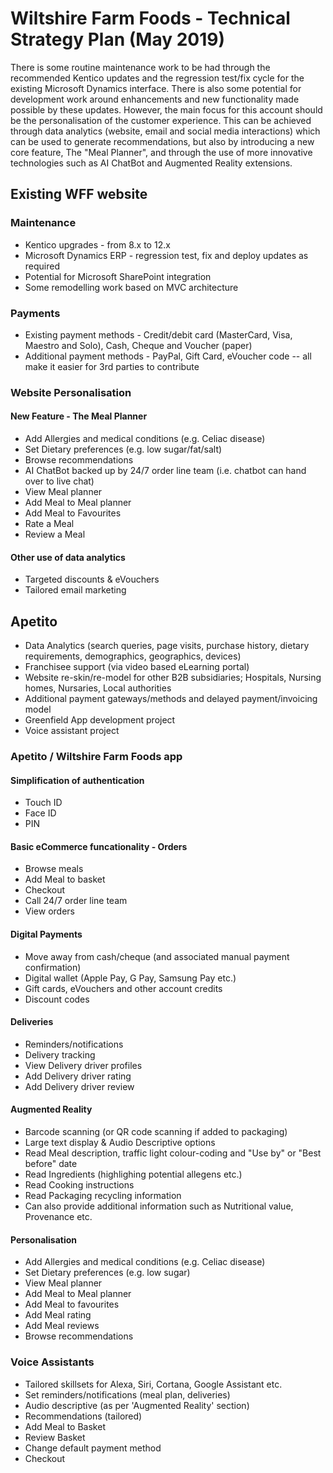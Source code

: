 # Wiltshire Farm Foods - Technical Strategy Plan (May 2019)

There is some routine maintenance work to be had through the recommended Kentico updates and the regression test/fix cycle for the existing Microsoft Dynamics interface.  There is also some potential for development work around enhancements and new functionality made possible by these updates.  However, the main focus for this account should be the personalisation of the customer experience. This can be achieved through data analytics (website, email and social media interactions) which can be used to generate recommendations, but also by introducing a new core feature, The "Meal Planner", and through the use of more innovative technologies such as AI ChatBot and Augmented Reality extensions.

## Existing WFF website

### Maintenance

* Kentico upgrades - from 8.x to 12.x
* Microsoft Dynamics ERP - regression test, fix and deploy updates as required
* Potential for Microsoft SharePoint integration
* Some remodelling work based on MVC architecture

### Payments

* Existing payment methods - Credit/debit card (MasterCard, Visa, Maestro and Solo), Cash, Cheque and Voucher (paper)
* Additional payment methods - PayPal, Gift Card, eVoucher code -- all make it easier for 3rd parties to contribute

### Website Personalisation

#### New Feature - The Meal Planner

* Add Allergies and medical conditions (e.g. Celiac disease)
* Set Dietary preferences (e.g. low sugar/fat/salt)
* Browse recommendations
* AI ChatBot backed up by 24/7 order line team (i.e. chatbot can hand over to live chat)
* View Meal planner
* Add Meal to Meal planner
* Add Meal to Favourites
* Rate a Meal
* Review a Meal

#### Other use of data analytics

* Targeted discounts & eVouchers
* Tailored email marketing

## Apetito

* Data Analytics (search queries, page visits, purchase history, dietary requirements, demographics, geographics, devices)
* Franchisee support (via video based eLearning portal)
* Website re-skin/re-model for other B2B subsidiaries; Hospitals, Nursing homes, Nursaries, Local authorities
* Additional payment gateways/methods and delayed payment/invoicing model
* Greenfield App development project
* Voice assistant project

### Apetito / Wiltshire Farm Foods app

#### Simplification of authentication

* Touch ID
* Face ID
* PIN
  
#### Basic eCommerce funcationality - Orders

* Browse meals
* Add Meal to basket
* Checkout
* Call 24/7 order line team
* View orders
  
#### Digital Payments

* Move away from cash/cheque (and associated manual payment confirmation)
* Digital wallet (Apple Pay, G Pay, Samsung Pay etc.)
* Gift cards, eVouchers and other account credits
* Discount codes

#### Deliveries

* Reminders/notifications
* Delivery tracking
* View Delivery driver profiles
* Add Delivery driver rating
* Add Delivery driver review

#### Augmented Reality

* Barcode scanning (or QR code scanning if added to packaging)
* Large text display & Audio Descriptive options
* Read Meal description, traffic light colour-coding and "Use by" or "Best before" date
* Read Ingredients (highlighing potential allegens etc.)
* Read Cooking instructions
* Read Packaging recycling information
* Can also provide additional information such as Nutritional value, Provenance etc.

#### Personalisation

* Add Allergies and medical conditions (e.g. Celiac disease)
* Set Dietary preferences (e.g. low sugar)
* View Meal planner
* Add Meal to Meal planner
* Add Meal to favourites
* Add Meal rating
* Add Meal reviews
* Browse recommendations

### Voice Assistants

* Tailored skillsets for Alexa, Siri, Cortana, Google Assistant etc.
* Set reminders/notifications (meal plan, deliveries)
* Audio descriptive (as per 'Augmented Reality' section)
* Recommendations (tailored)
* Add Meal to Basket
* Review Basket
* Change default payment method
* Checkout